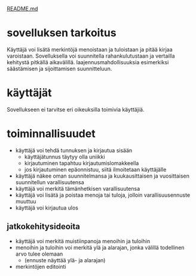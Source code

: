 [README.md](../../README.md)

# sovelluksen tarkoitus

Käyttäjä voi lisätä merkintöjä menoistaan ja tuloistaan ja pitää kirjaa varoistaan. Sovelluksella 
voi suunnitella rahankulutustaan ja vertailla kehitystä pitkällä aikavälillä. laajennusmahdollisuuksia 
esimerkiksi säästämisen ja sijoittamisen suunnitteluun.

# käyttäjät

Sovellukseen ei tarvitse eri oikeuksilla toimivia käyttäjiä.

# toiminnallisuudet

- käyttäjä voi tehdä tunnuksen ja kirjautua sisään
  - käyttäjätunnus täytyy olla uniikki
  - kirjautuminen tapahtuu kirjautumislomakkeella
  - jos kirjautuminen epäonnistuu, siitä ilmoitetaan käyttäjälle
- käyttäjä näkee oman suunnitelmansa ja kuukausittaisen ja vuosittaisen suunnitellun varallisuutensa
- käyttäjä voi merkitä tämänhetkisen varallisuutensa
- käyttäjä voi lisätä ja poistaa menoja tai tuloja, jolloin varallisuusennuste muuttuu
- käyttäjä voi kirjautua ulos

## jatkokehitysideoita

- käyttäjä voi merkitä muistiinpanoja menoihin ja tuloihin
- menoihin ja tuloihin voi merkitä ylä ja alarajan, jonka välillä todellinen arvo tulee olemaan
  - (ennuste näyttää ylä- ja alarajan)
- merkintöjen editointi
